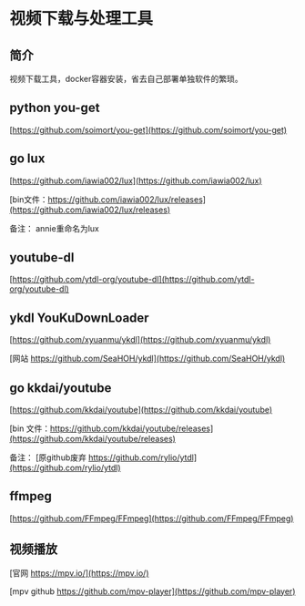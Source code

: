# 视频下载与处理工具

## 简介

视频下载工具，docker容器安装，省去自己部署单独软件的繁琐。

## python you-get

[https://github.com/soimort/you-get](https://github.com/soimort/you-get)

## go lux

[https://github.com/iawia002/lux](https://github.com/iawia002/lux)

[bin文件：https://github.com/iawia002/lux/releases](https://github.com/iawia002/lux/releases)

备注： annie重命名为lux

## youtube-dl

[https://github.com/ytdl-org/youtube-dl](https://github.com/ytdl-org/youtube-dl)

## ykdl YouKuDownLoader

[https://github.com/xyuanmu/ykdl](https://github.com/xyuanmu/ykdl)

[网站 https://github.com/SeaHOH/ykdl](https://github.com/SeaHOH/ykdl)

## go kkdai/youtube

[https://github.com/kkdai/youtube](https://github.com/kkdai/youtube)

[bin 文件：https://github.com/kkdai/youtube/releases](https://github.com/kkdai/youtube/releases)

备注： [原github废弃 https://github.com/rylio/ytdl](https://github.com/rylio/ytdl)

## ffmpeg

[https://github.com/FFmpeg/FFmpeg](https://github.com/FFmpeg/FFmpeg)

## 视频播放

[官网 https://mpv.io/](https://mpv.io/)

[mpv github https://github.com/mpv-player](https://github.com/mpv-player)